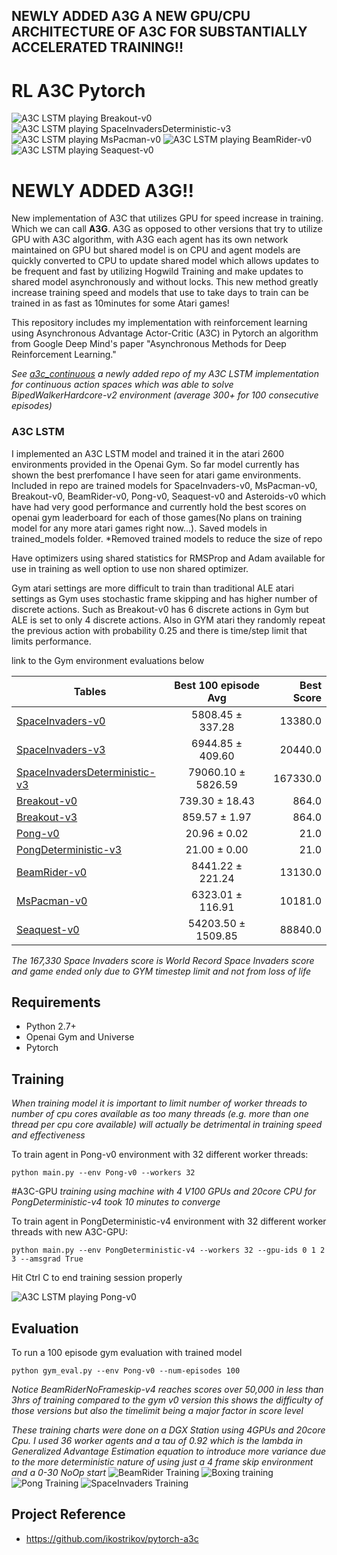 
[23]: https://github.com/dgriff777/a3c_continuous

## NEWLY ADDED A3G A NEW GPU/CPU ARCHITECTURE OF A3C FOR SUBSTANTIALLY ACCELERATED TRAINING!!


# RL A3C Pytorch

![A3C LSTM playing Breakout-v0](https://github.com/dgriff777/rl_a3c_pytorch/blob/master/demo/Breakout.gif) ![A3C LSTM playing SpaceInvadersDeterministic-v3](https://github.com/dgriff777/rl_a3c_pytorch/blob/master/demo/SpaceInvaders.gif) ![A3C LSTM playing MsPacman-v0](https://github.com/dgriff777/rl_a3c_pytorch/blob/master/demo/MsPacman.gif) ![A3C LSTM\
 playing BeamRider-v0](https://github.com/dgriff777/rl_a3c_pytorch/blob/master/demo/BeamRider.gif) ![A3C LSTM playing Seaquest-v0](https://github.com/dgriff777/rl_a3c_pytorch/blob/master/demo/Seaquest.gif)

# NEWLY ADDED A3G!!
New implementation of A3C that utilizes GPU for speed increase in training. Which we can call **A3G**. A3G as opposed to other versions that try to utilize GPU with A3C algorithm, with A3G each agent has its own network maintained on GPU but shared model is on CPU and agent models are quickly converted to CPU to update shared model which allows updates to be frequent and fast by utilizing Hogwild Training and make updates to shared model asynchronously and without locks. This new method greatly increase training speed and models that use to take days to train can be trained in as fast as 10minutes for some Atari games!

This repository includes my implementation with reinforcement learning using Asynchronous Advantage Actor-Critic (A3C) in Pytorch an algorithm from Google Deep Mind's paper "Asynchronous Methods for Deep Reinforcement Learning."

*See [a3c_continuous][23] a newly added repo of my A3C LSTM implementation for continuous action spaces which was able to solve BipedWalkerHardcore-v2 environment (average 300+ for 100 consecutive episodes)*


### A3C LSTM

I implemented an A3C LSTM model and trained it in the atari 2600 environments provided in the Openai Gym. So far model currently has shown the best prerfomance I have seen for atari game environments.  Included in repo are trained models for SpaceInvaders-v0, MsPacman-v0, Breakout-v0, BeamRider-v0, Pong-v0, Seaquest-v0 and Asteroids-v0 which have had very good performance and currently hold the best scores on openai gym leaderboard for each of those games(No plans on training model for any more atari games right now...). Saved models in trained_models folder. *Removed trained models to reduce the size of repo

Have optimizers using shared statistics for RMSProp and Adam available for use in training as well option to use non shared optimizer.

Gym atari settings are more difficult to train than traditional ALE atari settings as Gym uses stochastic frame skipping and has higher number of discrete actions. Such as Breakout-v0 has 6 discrete actions in Gym but ALE is set to only 4 discrete actions. Also in GYM atari they randomly repeat the previous action with probability 0.25 and there is time/step limit that limits performance.

link to the Gym environment evaluations below


| Tables                                | Best 100 episode Avg  | Best Score  |
| ------------------------------------- |:---------------------:| -----------:|
| [SpaceInvaders-v0][1]                 | 5808.45 ± 337.28      |   13380.0   |
| [SpaceInvaders-v3][2]                 | 6944.85 ± 409.60      |   20440.0   |
| [SpaceInvadersDeterministic-v3][3]    | 79060.10 ± 5826.59    |  167330.0   | 
| [Breakout-v0][4]                      | 739.30 ± 18.43        |     864.0   |
| [Breakout-v3][5]                      | 859.57 ± 1.97         |     864.0   |
| [Pong-v0][6]                          | 20.96 ± 0.02          |      21.0   |
| [PongDeterministic-v3][7]             | 21.00 ± 0.00          |      21.0   |
| [BeamRider-v0][8]                     | 8441.22 ± 221.24      |   13130.0   |
| [MsPacman-v0][9]                      | 6323.01 ± 116.91      |   10181.0   |
| [Seaquest-v0][10]                     | 54203.50 ± 1509.85    |   88840.0   |


[1]: https://gym.openai.com/evaluations/eval_K69ZjwAnSdOzN7lnUblqA#reproducibility
[2]: https://gym.openai.com/evaluations/eval_uutLMdoQ9qvlnlM01Ptkg#reproducibility
[3]: https://gym.openai.com/evaluations/eval_rZMtqVVuRe28zDIQDYGKSw#reproducibility
[4]: https://gym.openai.com/evaluations/eval_CyVPHgs0S22DiZsWXoPFw#reproducibility
[5]: https://gym.openai.com/evaluations/eval_X3ywdh8pTmWFw51ISjZvvQ#reproducibility
[6]: https://gym.openai.com/evaluations/eval_gquejvZS4m7pKYXCPbW3A
[7]: https://gym.openai.com/evaluations/eval_tM4E3BiQUOI14yMMa602A#reproducibility
[8]: https://gym.openai.com/evaluations/eval_pl5bvWR8Somu8PfFJzTryA#reproducibility
[9]: https://gym.openai.com/evaluations/eval_8Wwndzd8R62np8CxVQWEeg#reproducibility
[10]: https://gym.openai.com/evaluations/eval_uxYSMnhuTpCNLoPZ7DkxKQ

*The 167,330 Space Invaders score is World Record Space Invaders score and game ended only due to GYM timestep limit and not from loss of life*

## Requirements

- Python 2.7+
- Openai Gym and Universe
- Pytorch

## Training
*When training model it is important to limit number of worker threads to number of cpu cores available as too many threads (e.g. more than one thread per cpu core available) will actually be detrimental in training speed and effectiveness*

To train agent in Pong-v0 environment with 32 different worker threads:

```
python main.py --env Pong-v0 --workers 32
```
#A3C-GPU
*training using machine with 4 V100 GPUs and 20core CPU for PongDeterministic-v4 took 10 minutes to converge*

To train agent in PongDeterministic-v4 environment with 32 different worker threads with new A3C-GPU:

```
python main.py --env PongDeterministic-v4 --workers 32 --gpu-ids 0 1 2 3 --amsgrad True
```


Hit Ctrl C to end training session properly

![A3C LSTM playing Pong-v0](https://github.com/dgriff777/rl_a3c_pytorch/blob/master/demo/Pong.gif)

## Evaluation
To run a 100 episode gym evaluation with trained model
```
python gym_eval.py --env Pong-v0 --num-episodes 100
```
*Notice BeamRiderNoFrameskip-v4 reaches scores over 50,000 in less than 3hrs of training compared to the gym v0 version this shows the difficulty of those versions but also the timelimit being a major factor in score level*

*These training charts were done on a DGX Station using 4GPUs and 20core Cpu. I used 36 worker agents and a tau of 0.92 which is the lambda in Generalized Advantage Estimation equation to introduce more variance due to the more deterministic nature of using just a 4 frame skip environment and a 0-30 NoOp start*
![BeamRider Training](https://github.com/dgriff777/rl_a3c_pytorch/blob/master/demo/Figure_2-1.png)
![Boxing training](https://github.com/dgriff777/rl_a3c_pytorch/blob/master/demo/Figure_2-2.png)
![Pong Training](https://github.com/dgriff777/rl_a3c_pytorch/blob/master/demo/Figure_2-3.png)
![SpaceInvaders Training](https://github.com/dgriff777/rl_a3c_pytorch/blob/master/demo/Figure_2-4.png)

## Project Reference

- https://github.com/ikostrikov/pytorch-a3c
